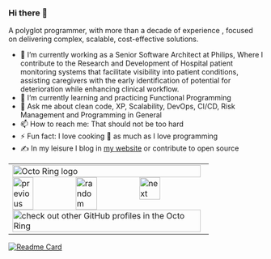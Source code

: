 ### Hi there 👋

<!--
**aravind666/aravind666** is a ✨ _special_ ✨ repository because its `README.md` (this file) appears on your GitHub profile.
-->

A polyglot programmer, with more than a decade of experience ,
focused on delivering complex, scalable, cost-effective solutions.

- 🔭 I’m currently working as a Senior Software Architect at Philips, Where I contribute to the Research and Development of Hospital patient monitoring systems that facilitate    visibility into patient conditions, assisting caregivers with the early identification of potential for deterioration while enhancing clinical workflow.
- 🌱 I’m currently learning and practicing Functional Programming 
- 💬 Ask me about clean code, XP, Scalability, DevOps, CI/CD, Risk Management and Programming in General
- 📫 How to reach me: That should not be too hard
- ⚡ Fun fact: I love cooking 🥘 as much as I love programming 
- ✍️ In my leisure I blog in [my website](https://www.aravindhu.com/) or contribute to open source



<table><tbody><tr><td><a href="https://octo-ring.com/"><img src="https://octo-ring.com/static/img/widget/top.png" width="99%" alt="Octo Ring logo" align="top"></a><br><a href="https://octo-ring.com/p/aravind666/prev"><img src="https://octo-ring.com/static/img/widget/prev.png" width="33%" alt="previous" align="top" title="previous profile"></a><a href="https://octo-ring.com/p/aravind666/random"><img src="https://octo-ring.com/static/img/widget/random.png" width="33%" alt="random" align="top" title="random profile"></a><a href="https://octo-ring.com/p/aravind666/next"><img src="https://octo-ring.com/static/img/widget/next.png" width="33%" alt="next" align="top" title="next profile"></a><br><a href="https://octo-ring.com/"><img src="https://octo-ring.com/static/img/widget/bottom.png" width="99%" alt="check out other GitHub profiles in the Octo Ring" align="top"></a></td></tr></tbody></table>


[![Readme Card](https://github-readme-stats.vercel.app/api?username=aravind666&show_icons=true&count_private=true&theme=merko&include_all_commits=true
)](https://github.com/aravind666)

